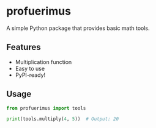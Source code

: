 # profuerimus

A simple Python package that provides basic math tools.

## Features

- Multiplication function
- Easy to use
- PyPI-ready!

## Usage

```python
from profuerimus import tools

print(tools.multiply(4, 5))  # Output: 20


